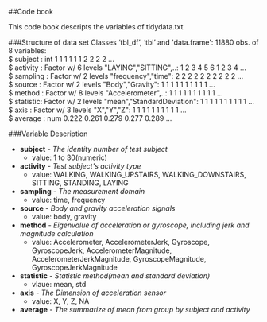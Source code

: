##Code book

This code book descripts the variables of tidydata.txt

###Structure of data set
Classes ‘tbl_df’, ‘tbl’ and 'data.frame':	11880 obs. of  8 variables:  
 $ subject  : int  1 1 1 1 1 1 2 2 2 2 ...  
 $ activity : Factor w/ 6 levels "LAYING","SITTING",..: 1 2 3 4 5 6 1 2 3 4 ...  
 $ sampling : Factor w/ 2 levels "frequency","time": 2 2 2 2 2 2 2 2 2 2 ...  
 $ source   : Factor w/ 2 levels "Body","Gravity": 1 1 1 1 1 1 1 1 1 1 ...  
 $ method   : Factor w/ 8 levels "Accelerometer",..: 1 1 1 1 1 1 1 1 1 1 ...  
 $ statistic: Factor w/ 2 levels "mean","StandardDeviation": 1 1 1 1 1 1 1 1 1 1 ...  
 $ axis     : Factor w/ 3 levels "X","Y","Z": 1 1 1 1 1 1 1 1 1 1 ...  
 $ average  : num  0.222 0.261 0.279 0.277 0.289 ...  

###Variable Description
* __subject__ - _The identity number of test subject_  
  * value: 1 to 30(numeric)
* __activity__ - _Test subject's activity type_  
  * value: WALKING, WALKING_UPSTAIRS, WALKING_DOWNSTAIRS, SITTING, STANDING, LAYING
* __sampling__ - _The measurement domain_
  * value: time, frequency
* __source__ - _Body and gravity acceleration signals_
  * value: body, gravity
* __method__ - _Eigenvalue of acceleration or gyroscope, including jerk and magnitude calculation_
  * value: Accelerometer, AccelerometerJerk, Gyroscope, GyroscopeJerk, AccelerometerMagnitude, AccelerometerJerkMagnitude, GyroscopeMagnitude, GyroscopeJerkMagnitude    
* __statistic__ - _Statistic method(mean and standard deviation)_
  * vlaue: mean, std
* __axis__ - _The Dimension of acceleration sensor_
  * value: X, Y, Z, NA 
* __average__ - _The summarize of mean from group by subject and activity_
